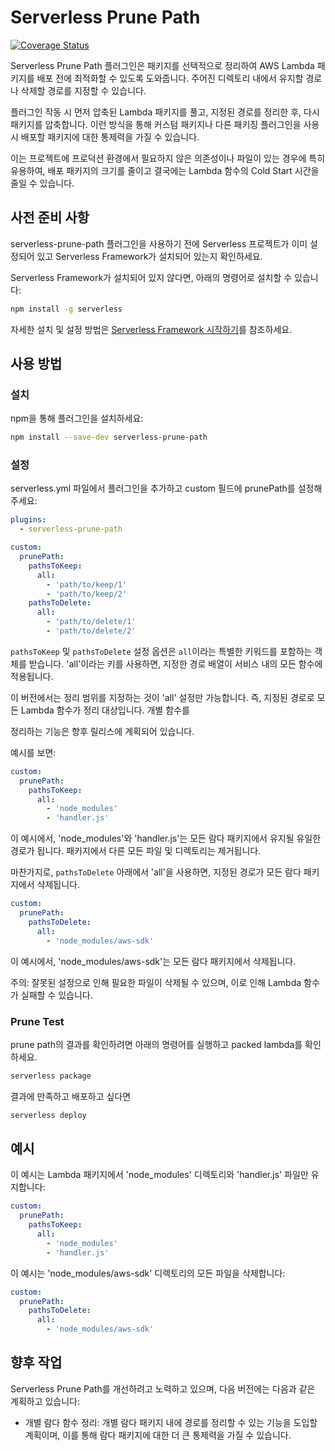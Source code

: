 # Serverless Prune Path
[![Coverage Status](https://coveralls.io/repos/github/grit-coding/serverless-prune-path/badge.svg?branch=main)](https://coveralls.io/github/grit-coding/serverless-prune-path?branch=main)

Serverless Prune Path 플러그인은 패키지를 선택적으로 정리하여 AWS Lambda 패키지를 배포 전에 최적화할 수 있도록 도와줍니다. 주어진 디렉토리 내에서 유지할 경로나 삭제할 경로를 지정할 수 있습니다.

플러그인 작동 시 먼저 압축된 Lambda 패키지를 풀고, 지정된 경로를 정리한 후, 다시 패키지를 압축합니다. 이런 방식을 통해 커스텀 패키지나 다른 패키징 플러그인을 사용시 배포할 패키지에 대한 통제력을 가질 수 있습니다.

이는 프로젝트에 프로덕션 환경에서 필요하지 않은 의존성이나 파일이 있는 경우에 특히 유용하여, 배포 패키지의 크기를 줄이고 결국에는 Lambda 함수의 Cold Start 시간을 줄일 수 있습니다.

## 사전 준비 사항
serverless-prune-path 플러그인을 사용하기 전에 Serverless 프로젝트가 이미 설정되어 있고 Serverless Framework가 설치되어 있는지 확인하세요.

Serverless Framework가 설치되어 있지 않다면, 아래의 명령어로 설치할 수 있습니다:

```bash
npm install -g serverless
```

자세한 설치 및 설정 방법은 [Serverless Framework 시작하기](https://www.serverless.com/framework/docs/tutorial)를 참조하세요.

## 사용 방법

### 설치

npm을 통해 플러그인을 설치하세요:
```bash
npm install --save-dev serverless-prune-path
```

### 설정

serverless.yml 파일에서 플러그인을 추가하고 custom 필드에 prunePath를 설정해주세요:

```yaml
plugins:
  - serverless-prune-path

custom:
  prunePath:
    pathsToKeep:
      all:
        - 'path/to/keep/1'
        - 'path/to/keep/2'
    pathsToDelete:
      all:
        - 'path/to/delete/1'
        - 'path/to/delete/2'
```

`pathsToKeep` 및 `pathsToDelete` 설정 옵션은 `all`이라는 특별한 키워드를 포함하는 객체를 받습니다. 'all'이라는 키를 사용하면, 지정한 경로 배열이 서비스 내의 모든 함수에 적용됩니다.

이 버전에서는 정리 범위를 지정하는 것이 'all' 설정만 가능합니다. 즉, 지정된 경로로 모든 Lambda 함수가 정리 대상입니다. 개별 함수를

 정리하는 기능은 향후 릴리스에 계획되어 있습니다.

예시를 보면:

```yaml
custom:
  prunePath:
    pathsToKeep:
      all:
        - 'node_modules'
        - 'handler.js'
```

이 예시에서, 'node_modules'와 'handler.js'는 모든 람다 패키지에서 유지될 유일한 경로가 됩니다. 패키지에서 다른 모든 파일 및 디렉토리는 제거됩니다.

마찬가지로, `pathsToDelete` 아래에서 'all'을 사용하면, 지정된 경로가 모든 람다 패키지에서 삭제됩니다.

```yaml
custom:
  prunePath:
    pathsToDelete:
      all:
        - 'node_modules/aws-sdk'
```

이 예시에서, 'node_modules/aws-sdk'는 모든 람다 패키지에서 삭제됩니다.

주의: 잘못된 설정으로 인해 필요한 파일이 삭제될 수 있으며, 이로 인해 Lambda 함수가 실패할 수 있습니다.

### Prune Test

prune path의 결과를 확인하려면 아래의 명령어를 실행하고 packed lambda를 확인하세요.
```bash
serverless package
```
결과에 만족하고 배포하고 싶다면 
```bash
serverless deploy
```

## 예시

이 예시는 Lambda 패키지에서 'node_modules' 디렉토리와 'handler.js' 파일만 유지합니다:

```yaml
custom:
  prunePath:
    pathsToKeep:
      all:
        - 'node_modules'
        - 'handler.js'
```

이 예시는 'node_modules/aws-sdk' 디렉토리의 모든 파일을 삭제합니다:

```yaml
custom:
  prunePath:
    pathsToDelete:
      all:
        - 'node_modules/aws-sdk'
```

## 향후 작업

Serverless Prune Path를 개선하려고 노력하고 있으며, 다음 버전에는 다음과 같은 계획하고 있습니다:

* 개별 람다 함수 정리: 개별 람다 패키지 내에 경로를 정리할 수 있는 기능을 도입할 계획이며, 이를 통해 람다 패키지에 대한 더 큰 통제력을 가질 수 있습니다.
